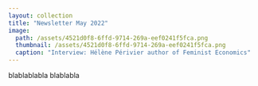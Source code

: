 ```yaml
---
layout: collection
title: "Newsletter May 2022"
image: 
  path: /assets/4521d0f8-6ffd-9714-269a-eef0241f5fca.png
  thumbnail: /assets/4521d0f8-6ffd-9714-269a-eef0241f5fca.png
  caption: "Interview: Hélène Périvier author of Feminist Economics"
---
```


blablablabla
<object data="../assets/pdf/newsletter.pdf" width="1000" height="1000" type='application/pdf'></object>
blablabla

